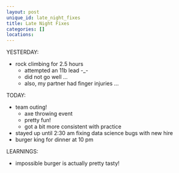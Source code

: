 ```yaml
---
layout: post
unique_id: late_night_fixes
title: Late Night Fixes
categories: []
locations: 
---
```


YESTERDAY:
* rock climbing for 2.5 hours
  * attempted an 11b lead -_-
  * did not go well ...
  * also, my partner had finger injuries ...

TODAY:
* team outing!
  * axe throwing event
  * pretty fun!
  * got a bit more consistent with practice
* stayed up until 2:30 am fixing data science bugs with new hire
* burger king for dinner at 10 pm

LEARNINGS:
* impossible burger is actually pretty tasty!
